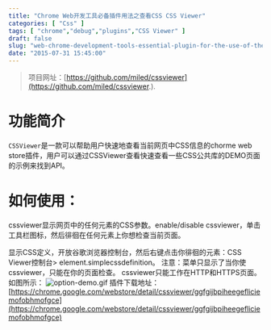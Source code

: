 ```yaml
---
title: "Chrome Web开发工具必备插件用法之查看CSS CSS Viewer"
categories: [ "Css" ]
tags: [ "chrome","debug","plugins","CSS Viewer" ]
draft: false
slug: "web-chrome-development-tools-essential-plugin-for-the-use-of-the-css-viewer-css"
date: "2015-07-31 15:45:00"
---
```


> 项目网址：[https://github.com/miled/cssviewer](https://github.com/miled/cssviewer.).

# 功能简介
`CSSViewer`是一款可以帮助用户快速地查看当前网页中CSS信息的chorme web store插件，用户可以通过CSSViewer查看快速查看一些CSS公共库的DEMO页面的示例来找到API。


# 如何使用：
cssviewer显示网页中的任何元素的CSS参数。enable/disable cssviewer，单击工具栏图标，然后徘徊在任何元素上你想检查当前页面。


<!--more-->


显示CSS定义，开放谷歌浏览器控制台，然后右键点击你徘徊的元素：CSS Viewer控制台> element.simplecssdefinition。
注意：菜单只显示了当你使cssviewer，只能在你的页面检查。
cssviewer只能工作在HTTP和HTTPS页面。
如图所示：
![option-demo.gif][1]
插件下载地址：[https://chrome.google.com/webstore/detail/cssviewer/ggfgijbpiheegefliciemofobhmofgce](https://chrome.google.com/webstore/detail/cssviewer/ggfgijbpiheegefliciemofobhmofgce)

  [1]: https://imgs.gnux.cn/usr/uploads/2015/08/2617963953.gif